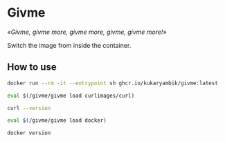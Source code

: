# Givme
_«Givme, givme more, givme more, givme, givme more!»_

Switch the image from inside the container.

## How to use

```sh
docker run --rm -it --entrypoint sh ghcr.io/kukaryambik/givme:latest

eval $(/givme/givme load curlimages/curl)

curl --version

eval $(/givme/givme load docker)

docker version

```
